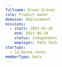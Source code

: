 ```yaml
---
fullname: Erwan Gravez
role: Product owner
domaine: Déploiement
missions:
  - start: 2023-02-28
    end: 2023-06-20
    status: independent
    employer: Path Tech
startups:
  - la.bonne.renov
memberType: beta
---
```


